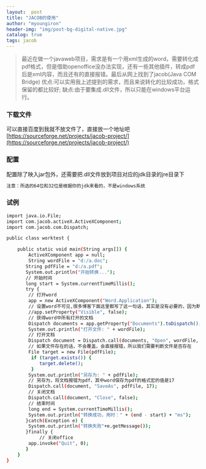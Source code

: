 ```yaml
---
layout:  post 
title: "JACOB的使用" 
author: "myoungiron"
header-img: "img/post-bg-digital-native.jpg"
catalog: true
tags: jacob
---
```

>最近在做一个javaweb项目，需求是有一个用xml生成的word，需要转化成pdf格式，但是借助openoffice没办法实现，还有一些其他插件，转成pdf后是xml内容，而且还有的直接报错。最后从网上找到了jacob(Java COM Bridge)
>优点:可以实用我上述提到的需求，而且来说转化的比较成功，格式保留的都比较好;
>缺点:由于要集成.dll文件，所以只能在windows平台运行。


### 下载文件
可以直接百度到我就不放文件了，直接放一个地址吧[https://sourceforge.net/projects/jacob-project/](https://sourceforge.net/projects/jacob-project/)
    
### 配置
配置除了映入jar包外，还需要把.dll文件放到项目对应的jdk目录的jre目录下
``` bash
注意：所选的64位和32位是根据你的jdk来看的，不是windows系统
```
### 试例
``` bash
import java.io.File;
import com.jacob.activeX.ActiveXComponent;
import com.jacob.com.Dispatch;

public class worktest {

    public static void main(String args[]) {
        ActiveXComponent app = null;
        String wordFile = "d:/a.doc";
       String pdfFile = "d:/a.pdf";
       System.out.println("开始转换...");
       // 开始时间
       long start = System.currentTimeMillis();  
       try {
        // 打开word
        app = new ActiveXComponent("Word.Application");
        // 设置word不可见,很多博客下面这里都写了这一句话，其实是没有必要的，因为默认就是不可见的，如果设置可见就是会打开一个word文档，对于转化为pdf明显是没有必要的
        //app.setProperty("Visible", false);
        // 获得word中所有打开的文档
        Dispatch documents = app.getProperty("Documents").toDispatch();
        System.out.println("打开文件: " + wordFile);
        // 打开文档
        Dispatch document = Dispatch.call(documents, "Open", wordFile, false, true).toDispatch();
        // 如果文件存在的话，不会覆盖，会直接报错，所以我们需要判断文件是否存在
        File target = new File(pdfFile);  
         if (target.exists()) {  
            target.delete();
         }
        System.out.println("另存为: " + pdfFile);
        // 另存为，将文档报错为pdf，其中word保存为pdf的格式宏的值是17
        Dispatch.call(document, "SaveAs", pdfFile, 17);
        // 关闭文档
        Dispatch.call(document, "Close", false);
        // 结束时间
        long end = System.currentTimeMillis();
        System.out.println("转换成功，用时：" + (end - start) + "ms");
       }catch(Exception e) {
        System.out.println("转换失败"+e.getMessage());
       }finally {
            // 关闭office
        app.invoke("Quit", 0);
       }
    }
}
```